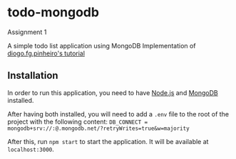 # todo-mongodb
Assignment 1

A simple todo list application using MongoDB
Implementation of [diogo.fg.pinheiro's tutorial](https://medium.com/@diogo.fg.pinheiro/simple-to-do-list-app-with-node-js-and-mongodb-chapter-2-3780a1c5b039)

## Installation
In order to run this application, you need to have [Node.js](https://nodejs.org/en/) and [MongoDB](https://www.mongodb.com/) installed.

After having both installed, you will need to add a `.env` file to the root of the project with the following content:
`DB_CONNECT = mongodb+srv://`<username>`:`<password>`@`<yourDB>`.mongodb.net/?retryWrites=true&w=majority`

After this, run `npm start` to start the application. It will be available at `localhost:3000`.